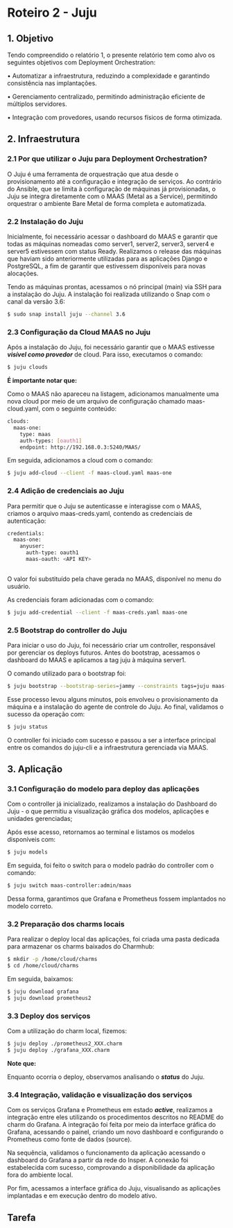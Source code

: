 # Roteiro 2 - Juju

## 1. Objetivo

Tendo compreendido o relatório 1, o presente relatório tem como alvo os seguintes objetivos com Deployment Orchestration:

•	Automatizar a infraestrutura, reduzindo a complexidade e garantindo consistência nas implantações.

•	Gerenciamento centralizado, permitindo administração eficiente de múltiplos servidores.

•	Integração com provedores, usando recursos físicos de forma otimizada.

## 2. Infraestrutura 

### 2.1 Por que utilizar o Juju para Deployment Orchestration?

O Juju é uma ferramenta de orquestração que atua desde o provisionamento até a configuração e integração de serviços. Ao contrário do Ansible, que se limita à configuração de máquinas já provisionadas, o Juju se integra diretamente com o MAAS (Metal as a Service), permitindo orquestrar o ambiente Bare Metal de forma completa e automatizada.

### 2.2 Instalação do Juju

Inicialmente, foi necessário acessar o dashboard do MAAS e garantir que todas as máquinas nomeadas como server1, server2, server3, server4 e server5 estivessem com status Ready. Realizamos o release das máquinas que haviam sido anteriormente utilizadas para as aplicações Django e PostgreSQL, a fim de garantir que estivessem disponíveis para novas alocações.

Tendo as máquinas prontas,  acessamos o nó principal (main) via SSH para a instalação do Juju. A instalação foi realizada utilizando o Snap com o canal da versão 3.6:


``` bash
$ sudo snap install juju --channel 3.6
```

### 2.3 Configuração da Cloud MAAS no Juju

Após a instalação do Juju, foi necessário garantir que o MAAS estivesse ***visível como provedor*** de cloud. Para isso, executamos o comando:

``` bash
$ juju clouds
```

**É importante notar que:**

Como o MAAS não apareceu na listagem, adicionamos manualmente uma nova cloud por meio de um arquivo de configuração chamado maas-cloud.yaml, com o seguinte conteúdo:

``` bash
clouds:
  maas-one:
    type: maas
    auth-types: [oauth1]
    endpoint: http://192.168.0.3:5240/MAAS/

```

Em seguida, adicionamos a cloud com o comando:

``` bash
$ juju add-cloud --client -f maas-cloud.yaml maas-one
```
### 2.4 Adição de credenciais ao Juju

Para permitir que o Juju se autenticasse e interagisse com o MAAS, criamos o arquivo maas-creds.yaml, contendo as credenciais de autenticação:

``` bash
credentials:
  maas-one:
    anyuser:
      auth-type: oauth1
      maas-oauth: <API KEY>
      
```

O valor <API KEY> foi substituído pela chave gerada no MAAS, disponível no menu do usuário.

As credenciais foram adicionadas com o comando:


``` bash
$ juju add-credential --client -f maas-creds.yaml maas-one
```

### 2.5 Bootstrap do controller do Juju

Para iniciar o uso do Juju, foi necessário criar um controller, responsável por gerenciar os deploys futuros. Antes do bootstrap, acessamos o dashboard do MAAS e aplicamos a tag juju à máquina server1.

O comando utilizado para o bootstrap foi:

``` bash
$ juju bootstrap --bootstrap-series=jammy --constraints tags=juju maas-one maas-controller
```

Esse processo levou alguns minutos, pois envolveu o provisionamento da máquina e a instalação do agente de controle do Juju. Ao final, validamos o sucesso da operação com:

``` bash
$ juju status
```

O controller foi iniciado com sucesso e passou a ser a interface principal entre os comandos do juju-cli e a infraestrutura gerenciada via MAAS.


## 3. Aplicação

### 3.1 Configuração do modelo para deploy das aplicações

Com o controller já inicializado, realizamos a instalação do Dashboard do Juju - o que permitiu a visualização gráfica dos modelos, aplicações e unidades gerenciadas;

Após esse acesso, retornamos ao terminal e listamos os modelos disponíveis com:

``` bash
$ juju models
```

Em seguida, foi feito o switch para o modelo padrão do controller com o comando:

``` bash
$ juju switch maas-controller:admin/maas
```

Dessa forma, garantimos que Grafana e Prometheus fossem implantados no modelo correto.

### 3.2 Preparação dos charms locais

Para realizar o deploy local das aplicações, foi criada uma pasta dedicada para armazenar os charms baixados do Charmhub:

``` bash
$ mkdir -p /home/cloud/charms
$ cd /home/cloud/charms
```
Em seguida, baixamos:

``` bash
$ juju download grafana
$ juju download prometheus2
```

### 3.3 Deploy dos serviços

Com a utilização do charm local, fizemos:

``` bash
$ juju deploy ./prometheus2_XXX.charm
$ juju deploy ./grafana_XXX.charm
```
**Note que:**

Enquanto ocorria o deploy, observamos analisando o ***status*** do Juju.

### 3.4 Integração, validação e visualização dos serviços

Com os serviços Grafana e Prometheus em estado ***active***, realizamos a integração entre eles utilizando os procedimentos descritos no README do charm do Grafana. A integração foi feita por meio da interface gráfica do Grafana, acessando o painel, criando um novo dashboard e configurando o Prometheus como fonte de dados (source).

Na sequência, validamos o funcionamento da aplicação acessando o dashboard do Grafana a partir da rede do Insper. A conexão foi estabelecida com sucesso, comprovando a disponibilidade da aplicação fora do ambiente local.

Por fim, acessamos a interface gráfica do Juju, visualisando as aplicações implantadas e em execução dentro do modelo ativo.

## Tarefa










































































































































































